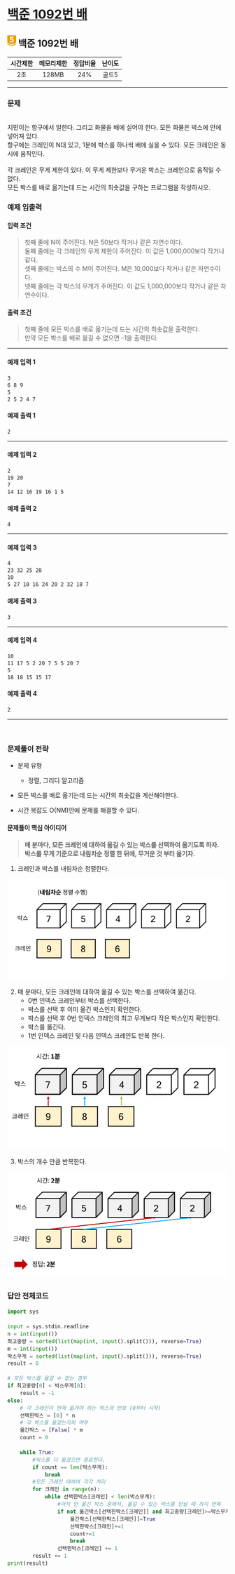 
# [백준 1092번 배](https://www.acmicpc.net/problem/1092)

## <img src="https://raw.githubusercontent.com/gudals-kim/Studyroom/0c61bf1ad9b6434ff624dbab4012654df8c92b01/codingtest/img/rank/gold_5.svg" width="20">  백준 1092번 배 


| 시간제한 | 메모리제한 | 정답비율 | 난이도 | 
|:----:|:-----:|:----:|:---:|
|  2초  | 128MB | 24%  | 골드5  |

---

### 문제

<br> 지민이는 항구에서 일한다. 그리고 화물을 배에 실어야 한다. 모든 화물은 박스에 안에 넣어져 있다.
<br> 항구에는 크레인이 N대 있고, 1분에 박스를 하나씩 배에 실을 수 있다. 모든 크레인은 동시에 움직인다.
<br> 
<br> 각 크레인은 무게 제한이 있다. 이 무게 제한보다 무거운 박스는 크레인으로 움직일 수 없다.
<br> 모든 박스를 배로 옮기는데 드는 시간의 최솟값을 구하는 프로그램을 작성하시오.


### 예제 입출력

#### 입력 조건
> 첫째 줄에 N이 주어진다. N은 50보다 작거나 같은 자연수이다. <br> 
> 둘째 줄에는 각 크레인의 무게 제한이 주어진다. 이 값은 1,000,000보다 작거나 같다. <br> 
> 셋째 줄에는 박스의 수 M이 주어진다. M은 10,000보다 작거나 같은 자연수이다. <br> 
> 넷째 줄에는 각 박스의 무게가 주어진다. 이 값도 1,000,000보다 작거나 같은 자연수이다. <br> 
#### 출력 조건
> 첫째 줄에 모든 박스를 배로 옮기는데 드는 시간의 최솟값을 출력한다. <br>
> 만약 모든 박스를 배로 옮길 수 없으면 -1을 출력한다. <br>

---

#### 예제 입력 1
```
3
6 8 9
5
2 5 2 4 7
```
#### 예제 출력 1
```
2
```

---

#### 예제 입력 2
```
2
19 20
7
14 12 16 19 16 1 5
```
#### 예제 출력 2
```
4
```

---
#### 예제 입력 3
```
4
23 32 25 28
10
5 27 10 16 24 20 2 32 18 7
```
#### 예제 출력 3
```
3
```

---
#### 예제 입력 4
```
10
11 17 5 2 20 7 5 5 20 7
5
18 18 15 15 17
```
#### 예제 출력 4
```
2
```

---

<br>

### 문제풀이 전략
- 문제 유형
  - 정렬, 그리디 알고리즘

- 모든 박스를 배로 옮기는데 드는 시간의 최솟값을 계산해야한다.
- 시간 복잡도 O(NM)안에 문제를 해결할 수 있다.

#### 문제풀이 핵심 아이디어
> **매 분마다, 모든 크레인에 대하여 옮길 수 있는 박스를 선택하여 옮기도록 하자.** <br>
> **박스를 무게 기준으로 내림차순 정렬 한 뒤에, 무거운 것 부터 옮기자.**

1. 크레인과 박스를 내림차순 정렬한다.

<img src="https://github.com/gudals-kim/Studyroom/blob/delevlop/codingtest/img/backjoon_1092_1.png?raw=true">

2. 매 분마다, 모든 크레인에 대하여 옮길 수 있는 박스를 선택하여 옮긴다.
   - 0번 인덱스 크레인부터 박스를 선택한다.
   - 박스를 선택 후 이미 옮긴 박스인지 확인한다.
   - 박스를 선택 후 0번 인덱스 크레인의 최고 무게보다 작은 박스인지 확인한다.
   - 박스를 옮긴다.
   - 1번 인덱스 크레인 및 다음 인덱스 크레인도 반복 한다.

<img src="https://github.com/gudals-kim/Studyroom/blob/delevlop/codingtest/img/backjoon_1092_2.png?raw=true">

3. 박스의 개수 만큼 반복한다.

<img src="https://github.com/gudals-kim/Studyroom/blob/delevlop/codingtest/img/backjoon_1092_3.png?raw=true">


### 답안 전체코드

```py
import sys

input = sys.stdin.readline
n = int(input())
최고중량 = sorted(list(map(int, input().split())), reverse=True)
m = int(input())
박스무게 = sorted(list(map(int, input().split())), reverse=True)
result = 0

# 모든 박스를 옮길 수 없는 경우
if 최고중량[0] < 박스무게[0]:
    result = -1
else:
    # 각 크레인이 현재 옮겨야 하는 박스의 번호 (0부터 시작)
    선택한박스 = [0] * n
    # 각 박스를 옮겼는지의 여부
    옮긴박스 = [False] * m
    count = 0

    while True:
        #박스를 다 옮겼으면 종료한다.
        if count == len(박스무게):
            break
        #모든 크레인 대하여 각각 처리
        for 크레인 in range(n):
            while 선택한박스[크레인] < len(박스무게):
                #아직 안 옮긴 박스 중에서, 옮길 수 있는 박스를 만날 때 까지 반복
                if not 옮긴박스[선택한박스[크레인]] and 최고중량[크레인]>=박스무게[선택한박스[크레인]]:
                    옮긴박스[선택한박스[크레인]]=True
                    선택한박스[크레인]+=1
                    count+=1
                    break
                선택한박스[크레인] += 1
        result += 1
print(result)
```
